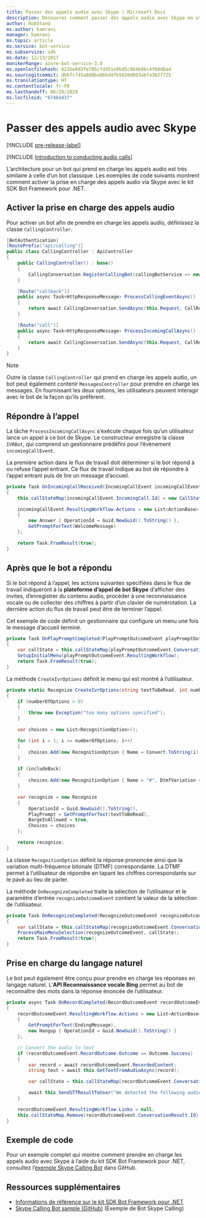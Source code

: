 ```yaml
---
title: Passer des appels audio avec Skype | Microsoft Docs
description: Découvrez comment passer des appels audio avec Skype en utilisant le kit SDK Bot Framework pour .NET.
author: RobStand
ms.author: kamrani
manager: kamrani
ms.topic: article
ms.service: bot-service
ms.subservice: sdk
ms.date: 12/13/2017
monikerRange: azure-bot-service-3.0
ms.openlocfilehash: 621be0d3fe785cfdd51e9bd5c864b9bc4f60d8ad
ms.sourcegitcommit: dbbfcf45a8d0ba66bd4fb5620d093abfa3b2f725
ms.translationtype: HT
ms.contentlocale: fr-FR
ms.lasthandoff: 06/28/2019
ms.locfileid: "67464437"
---
```

# <a name="conduct-audio-calls-with-skype"></a>Passer des appels audio avec Skype

[!INCLUDE [pre-release-label](../includes/pre-release-label-v3.md)]

[!INCLUDE [Introduction to conducting audio calls](../includes/snippet-audio-call-intro.md)]

L’architecture pour un bot qui prend en charge les appels audio est très similaire à celle d’un bot classique. Les exemples de code suivants montrent comment activer la prise en charge des appels audio via Skype avec le kit SDK Bot Framework pour .NET. 

## <a name="enable-support-for-audio-calls"></a>Activer la prise en charge des appels audio

Pour activer un bot afin de prendre en charge les appels audio, définissez la classe `CallingController`.

```cs
[BotAuthentication]
[RoutePrefix("api/calling")]
public class CallingController : ApiController
{
    public CallingController() : base()
    {
        CallingConversation.RegisterCallingBot(callingBotService => new IVRBot(callingBotService));
    }

    [Route("callback")]
    public async Task<HttpResponseMessage> ProcessCallingEventAsync()
    {
        return await CallingConversation.SendAsync(this.Request, CallRequestType.CallingEvent);
    }

    [Route("call")]
    public async Task<HttpResponseMessage> ProcessIncomingCallAsync()
    {
        return await CallingConversation.SendAsync(this.Request, CallRequestType.IncomingCall);
    }
}
```

> [!NOTE]
> Outre la classe `CallingController` qui prend en charge les appels audio, un bot peut également contenir `MessagesController` pour prendre en charge les messages. En fournissant les deux options, les utilisateurs peuvent interagir avec le bot de la façon qu’ils préfèrent. <!-- docs on MessagesController are where? -->

## <a name="answer-the-call"></a>Répondre à l’appel

La tâche `ProcessIncomingCallAsync` s’exécute chaque fois qu’un utilisateur lance un appel à ce bot de Skype.
Le constructeur enregistre la classe `IVRBot`, qui comprend un gestionnaire prédéfini pour l’évènement `incomingCallEvent`.

La première action dans le flux de travail doit déterminer si le bot répond à ou refuse l’appel entrant. Ce flux de travail indique au bot de répondre à l’appel entrant puis de lire un message d’accueil. 

```cs
private Task OnIncomingCallReceived(IncomingCallEvent incomingCallEvent)
{
    this.callStateMap[incomingCallEvent.IncomingCall.Id] = new CallState(incomingCallEvent.IncomingCall.Participants);

    incomingCallEvent.ResultingWorkflow.Actions = new List<ActionBase>
    {
        new Answer { OperationId = Guid.NewGuid().ToString() },
        GetPromptForText(WelcomeMessage)
    };

    return Task.FromResult(true);
}
```

## <a name="after-the-bot-answers"></a>Après que le bot a répondu

Si le bot répond à l’appel, les actions suivantes spécifiées dans le flux de travail indiqueront à la **plateforme d’appel de bot Skype** d’afficher des invites, d’enregistrer du contenu audio, procéder à une reconnaissance vocale ou de collecter des chiffres à partir d’un clavier de numérotation. La dernière action du flux de travail peut être de terminer l’appel. 

Cet exemple de code définit un gestionnaire qui configure un menu une fois le message d’accueil terminé.

```cs
private Task OnPlayPromptCompleted(PlayPromptOutcomeEvent playPromptOutcomeEvent)
{
    var callState = this.callStateMap[playPromptOutcomeEvent.ConversationResult.Id];
    SetupInitialMenu(playPromptOutcomeEvent.ResultingWorkflow);
    return Task.FromResult(true);
}
```

La méthode `CreateIvrOptions` définit le menu qui est montré à l’utilisateur.

```cs
private static Recognize CreateIvrOptions(string textToBeRead, int numberOfOptions, bool includeBack)
{
    if (numberOfOptions > 9)
    {
        throw new Exception("too many options specified");
    }

    var choices = new List<RecognitionOption>();

    for (int i = 1; i <= numberOfOptions; i++)
    {
        choices.Add(new RecognitionOption { Name = Convert.ToString(i), DtmfVariation = (char)('0' + i) });
    }

    if (includeBack)
    {
        choices.Add(new RecognitionOption { Name = "#", DtmfVariation = '#' });
    }

    var recognize = new Recognize
    {
        OperationId = Guid.NewGuid().ToString(),
        PlayPrompt = GetPromptForText(textToBeRead),
        BargeInAllowed = true,
        Choices = choices
    };

    return recognize;
}
```

La classe `RecognitionOption` définit la réponse prononcée ainsi que la variation multi-fréquence bitonale (DTMF) correspondante. La DTMF permet à l’utilisateur de répondre en tapant les chiffres correspondants sur le pavé au lieu de parler.

La méthode `OnRecognizeCompleted` traite la sélection de l’utilisateur et le paramètre d’entrée `recognizeOutcomeEvent` contient la valeur de la sélection de l’utilisateur.

```cs
private Task OnRecognizeCompleted(RecognizeOutcomeEvent recognizeOutcomeEvent)
{
    var callState = this.callStateMap[recognizeOutcomeEvent.ConversationResult.Id];
    ProcessMainMenuSelection(recognizeOutcomeEvent, callState);
    return Task.FromResult(true);
}
```

## <a name="support-natural-language"></a>Prise en charge du langage naturel
Le bot peut également être conçu pour prendre en charge les réponses en langage naturel. L’**API Reconnaissance vocale Bing** permet au bot de reconnaître des mots dans la réponse énoncée de l’utilisateur.

```cs
private async Task OnRecordCompleted(RecordOutcomeEvent recordOutcomeEvent)
{
    recordOutcomeEvent.ResultingWorkflow.Actions = new List<ActionBase>
    {
        GetPromptForText(EndingMessage),
        new Hangup { OperationId = Guid.NewGuid().ToString() }
    };

    // Convert the audio to text
    if (recordOutcomeEvent.RecordOutcome.Outcome == Outcome.Success)
    {
        var record = await recordOutcomeEvent.RecordedContent;
        string text = await this.GetTextFromAudioAsync(record);

        var callState = this.callStateMap[recordOutcomeEvent.ConversationResult.Id];

        await this.SendSTTResultToUser("We detected the following audio: " + text, callState.Participants);
    }

    recordOutcomeEvent.ResultingWorkflow.Links = null;
    this.callStateMap.Remove(recordOutcomeEvent.ConversationResult.Id);
}
```

## <a name="sample-code"></a>Exemple de code

Pour un exemple complet qui montre comment prendre en charge les appels audio avec Skype à l’aide du kit SDK Bot Framework pour .NET, consultez l’<a href="https://github.com/Microsoft/BotBuilder-Samples/tree/master/CSharp/skype-CallingBot" target="_blank">exemple Skype Calling Bot</a> dans GitHub.

## <a name="additional-resources"></a>Ressources supplémentaires

- <a href="/dotnet/api/?view=botbuilder-3.11.0" target="_blank">Informations de référence sur le kit SDK Bot Framework pour .NET</a>
- <a href="https://github.com/Microsoft/BotBuilder-Samples/tree/master/CSharp/skype-CallingBot" target="_blank">Skype Calling Bot sample (GitHub)</a> (Exemple de Bot Skype Calling)
